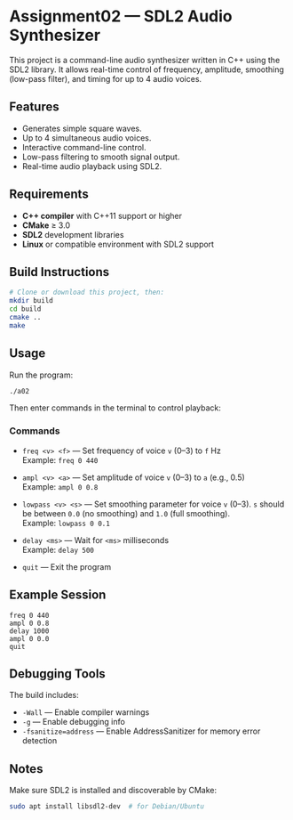 # Assignment02 — SDL2 Audio Synthesizer

This project is a command-line audio synthesizer written in C++ using the SDL2 library. It allows real-time control of frequency, amplitude, smoothing (low-pass filter), and timing for up to 4 audio voices.

## Features

- Generates simple square waves.
- Up to 4 simultaneous audio voices.
- Interactive command-line control.
- Low-pass filtering to smooth signal output.
- Real-time audio playback using SDL2.

## Requirements

- **C++ compiler** with C++11 support or higher
- **CMake** ≥ 3.0
- **SDL2** development libraries
- **Linux** or compatible environment with SDL2 support

## Build Instructions

```bash
# Clone or download this project, then:
mkdir build
cd build
cmake ..
make
```

## Usage

Run the program:

```bash
./a02
```

Then enter commands in the terminal to control playback:

### Commands

- `freq <v> <f>` — Set frequency of voice `v` (0–3) to `f` Hz  
  Example: `freq 0 440`

- `ampl <v> <a>` — Set amplitude of voice `v` (0–3) to `a` (e.g., 0.5)  
  Example: `ampl 0 0.8`

- `lowpass <v> <s>` — Set smoothing parameter for voice `v` (0–3). `s` should be between `0.0` (no smoothing) and `1.0` (full smoothing).  
  Example: `lowpass 0 0.1`

- `delay <ms>` — Wait for `<ms>` milliseconds  
  Example: `delay 500`

- `quit` — Exit the program

## Example Session

```
freq 0 440
ampl 0 0.8
delay 1000
ampl 0 0.0
quit
```

## Debugging Tools

The build includes:

- `-Wall` — Enable compiler warnings
- `-g` — Enable debugging info
- `-fsanitize=address` — Enable AddressSanitizer for memory error detection

## Notes

Make sure SDL2 is installed and discoverable by CMake:
```bash
sudo apt install libsdl2-dev  # for Debian/Ubuntu
```
